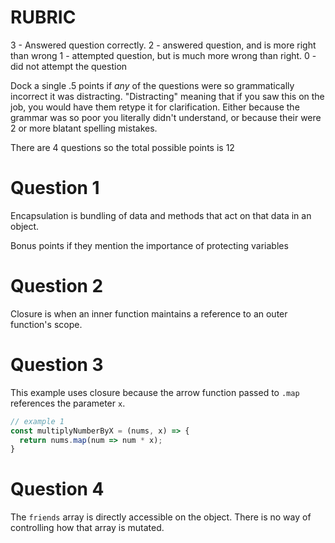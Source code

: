 # RUBRIC
3 - Answered question correctly.
2 - answered question, and is more right than wrong
1 - attempted question, but is much more wrong than right.
0 - did not attempt the question

Dock a single .5 points if *any* of the questions were so grammatically incorrect it was distracting. "Distracting" meaning that if you saw this on the job, you would have them retype it for clarification. Either because the grammar was so poor you literally didn't understand, or because their were 2 or more blatant spelling mistakes.

There are 4 questions so the total possible points is 12

# Question 1
Encapsulation is bundling of data and methods that act on that data in an object. 

Bonus points if they mention the importance of protecting variables

# Question 2

Closure is when an inner function maintains a reference to an outer function's scope. 


# Question 3

This example uses closure because the arrow function passed to `.map` references the parameter `x`.

```js
// example 1
const multiplyNumberByX = (nums, x) => {
  return nums.map(num => num * x);
}
```

# Question 4

The `friends` array is directly accessible on the object. There is no way of controlling how that array is mutated.
